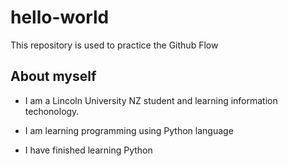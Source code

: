 # hello-world
This repository is used to practice the Github Flow

## About myself

- I am a Lincoln University NZ student and learning information techonology.

- I am learning programming using Python language

- I have finished learning Python
